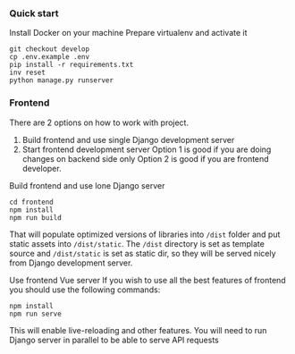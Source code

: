 ### Quick start

Install Docker on your machine
Prepare virtualenv and activate it
```shell script
git checkout develop
cp .env.example .env
pip install -r requirements.txt
inv reset
python manage.py runserver
```

### Frontend
There are 2 options on how to work with project.
1) Build frontend and use single Django development server
2) Start frontend development server 
Option 1 is good if you are doing changes on backend side only
Option 2 is good if you are frontend developer.

Build frontend and use lone Django server
```shell script
cd frontend
npm install
npm run build
```
That will populate optimized versions of libraries into `/dist` folder and put static assets into `/dist/static`.
The `/dist` directory is set as template source and `/dist/static` is set as static dir, so they will be served nicely
from Django development server.

Use frontend Vue server
If you wish to use all the best features of frontend you should use the following commands:
```shell script
npm install
npm run serve
```
This will enable live-reloading and other features.
You will need to run Django server in parallel to be able to serve API requests
